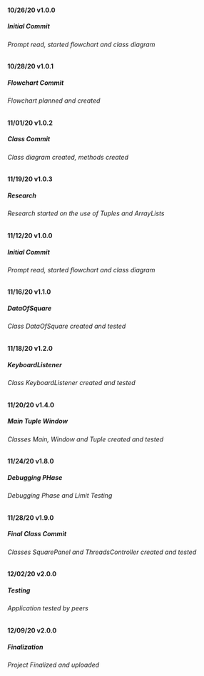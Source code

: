 #### 10/26/20 v1.0.0
##### Initial Commit
###### Prompt read, started flowchart and class diagram

#### 10/28/20 v1.0.1
##### Flowchart Commit
###### Flowchart planned and created

#### 11/01/20 v1.0.2
##### Class Commit
###### Class diagram created, methods created

#### 11/19/20 v1.0.3
##### Research
###### Research started on the use of Tuples and ArrayLists

#### 11/12/20 v1.0.0
##### Initial Commit
###### Prompt read, started flowchart and class diagram

#### 11/16/20 v1.1.0
##### DataOfSquare
###### Class DataOfSquare created and tested

#### 11/18/20 v1.2.0
##### KeyboardListener
###### Class KeyboardListener created and tested

#### 11/20/20 v1.4.0
##### Main Tuple Window
###### Classes Main, Window and Tuple created and tested

#### 11/24/20 v1.8.0
##### Debugging PHase
###### Debugging Phase and Limit Testing

#### 11/28/20 v1.9.0
##### Final Class Commit
###### Classes SquarePanel and ThreadsController created and tested

#### 12/02/20 v2.0.0
##### Testing 
###### Application tested  by peers

#### 12/09/20 v2.0.0
##### Finalization
###### Project Finalized and uploaded
